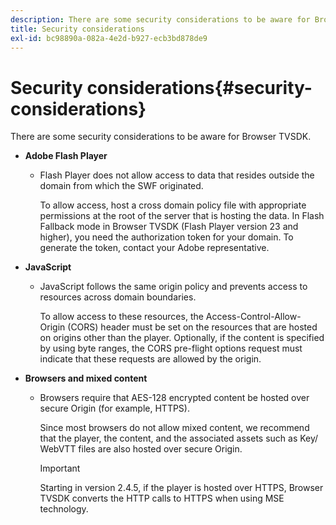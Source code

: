 ```yaml
---
description: There are some security considerations to be aware for Browser TVSDK.
title: Security considerations
exl-id: bc98890a-082a-4e2d-b927-ecb3bd878de9
---
```

# Security considerations{#security-considerations}

There are some security considerations to be aware for Browser TVSDK.

* **Adobe Flash Player**

  * Flash Player does not allow access to data that resides outside the domain from which the SWF originated.

    To allow access, host a cross domain policy file with appropriate permissions at the root of the server that is hosting the data. In Flash Fallback mode in Browser TVSDK (Flash Player version 23 and higher), you need the authorization token for your domain. To generate the token, contact your Adobe representative.

* **JavaScript**

  * JavaScript follows the same origin policy and prevents access to resources across domain boundaries.

    To allow access to these resources, the Access-Control-Allow-Origin (CORS) header must be set on the resources that are hosted on origins other than the player. Optionally, if the content is specified by using byte ranges, the CORS pre-flight options request must indicate that these requests are allowed by the origin.

* **Browsers and mixed content**

  * Browsers require that AES-128 encrypted content be hosted over secure Origin (for example, HTTPS).

    Since most browsers do not allow mixed content, we recommend that the player, the content, and the associated assets such as Key/ WebVTT files are also hosted over secure Origin.     
    
    >[!IMPORTANT]
    >
    >Starting in version 2.4.5, if the player is hosted over HTTPS, Browser TVSDK converts the HTTP calls to HTTPS when using MSE technology.
